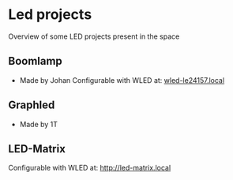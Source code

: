 # Led projects 

Overview of some LED projects present in the space

## Boomlamp
- Made by Johan
Configurable with WLED at: [wled-le24157.local](http://wled-le24157.local/) 

## Graphled
- Made by 1T 


## LED-Matrix
Configurable with WLED at: http://led-matrix.local
